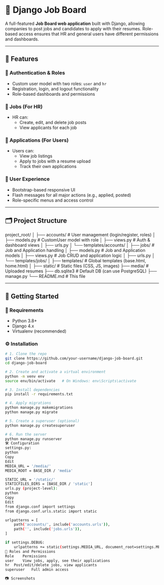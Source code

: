 # 🧳 Django Job Board

A full-featured **Job Board web application** built with Django, allowing companies to post jobs and candidates to apply with their resumes. Role-based access ensures that HR and general users have different permissions and dashboards.

---

## 📌 Features

### 👤 Authentication & Roles
- Custom user model with two roles: `user` and `hr`
- Registration, login, and logout functionality
- Role-based dashboards and permissions

### 💼 Jobs (For HR)
- HR can:
  - Create, edit, and delete job posts
  - View applicants for each job

### 📄 Applications (For Users)
- Users can:
  - View job listings
  - Apply to jobs with a resume upload
  - Track their own applications

### 🧠 User Experience
- Bootstrap-based responsive UI
- Flash messages for all major actions (e.g., applied, posted)
- Role-specific menus and access control

---

## 🗂️ Project Structure

project_root/ │ ├── accounts/ # User management (login/register, roles) │ ├── models.py # CustomUser model with role │ ├── views.py # Auth & dashboard views │ ├── urls.py │ └── templates/accounts/ │ ├── jobs/ # Job and Application handling │ ├── models.py # Job and Application models │ ├── views.py # Job CRUD and application logic │ ├── urls.py │ └── templates/jobs/ │ ├── templates/ # Global templates (base.html, home.html) │ ├── static/ # Static files (CSS, JS, images) ├── media/ # Uploaded resumes ├── db.sqlite3 # Default DB (can use PostgreSQL) ├── manage.py └── README.md # This file


---

## 🏁 Getting Started

### 🔧 Requirements

- Python 3.8+
- Django 4.x
- Virtualenv (recommended)

### ⚙️ Installation

```bash
# 1. Clone the repo
git clone https://github.com/your-username/django-job-board.git
cd django-job-board

# 2. Create and activate a virtual environment
python -m venv env
source env/bin/activate   # On Windows: env\Scripts\activate

# 3. Install dependencies
pip install -r requirements.txt

# 4. Apply migrations
python manage.py makemigrations
python manage.py migrate

# 5. Create a superuser (optional)
python manage.py createsuperuser

# 6. Run the server
python manage.py runserver
🛠️ Configuration
settings.py:
python
Copy
Edit
MEDIA_URL = '/media/'
MEDIA_ROOT = BASE_DIR / 'media'

STATIC_URL = '/static/'
STATICFILES_DIRS = [BASE_DIR / 'static']
urls.py (project-level):
python
Copy
Edit
from django.conf import settings
from django.conf.urls.static import static

urlpatterns = [
    path('accounts/', include('accounts.urls')),
    path('', include('jobs.urls')),
]

if settings.DEBUG:
    urlpatterns += static(settings.MEDIA_URL, document_root=settings.MEDIA_ROOT)
🧪 Roles and Permissions
Role	Permissions
user	View jobs, apply, see their applications
hr	Post/edit/delete jobs, view applicants
superuser	Full admin access

📷 Screenshots

